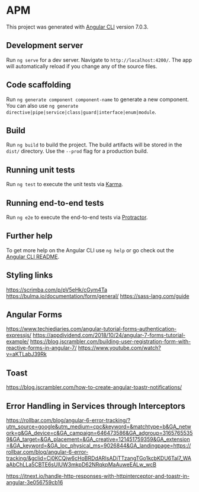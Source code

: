 # APM

This project was generated with [Angular CLI](https://github.com/angular/angular-cli) version 7.0.3.

## Development server

Run `ng serve` for a dev server. Navigate to `http://localhost:4200/`. The app will automatically reload if you change any of the source files.

## Code scaffolding

Run `ng generate component component-name` to generate a new component. You can also use `ng generate directive|pipe|service|class|guard|interface|enum|module`.

## Build

Run `ng build` to build the project. The build artifacts will be stored in the `dist/` directory. Use the `--prod` flag for a production build.

## Running unit tests

Run `ng test` to execute the unit tests via [Karma](https://karma-runner.github.io).

## Running end-to-end tests

Run `ng e2e` to execute the end-to-end tests via [Protractor](http://www.protractortest.org/).

## Further help

To get more help on the Angular CLI use `ng help` or go check out the [Angular CLI README](https://github.com/angular/angular-cli/blob/master/README.md).

## Styling links
https://scrimba.com/p/pV5eHk/cGym4Ta
https://bulma.io/documentation/form/general/
https://sass-lang.com/guide


## Angular Forms
https://www.techiediaries.com/angular-tutorial-forms-authentication-expressjs/
https://appdividend.com/2018/10/24/angular-7-forms-tutorial-example/
https://blog.jscrambler.com/building-user-registration-form-with-reactive-forms-in-angular-7/
https://www.youtube.com/watch?v=aKTLabJ39Rk

## Toast
https://blog.jscrambler.com/how-to-create-angular-toastr-notifications/

## Error Handling in Services through Interceptors
https://rollbar.com/blog/angular-6-error-tracking/?utm_source=google&utm_medium=cpc&keyword=&matchtype=b&GA_network=g&GA_device=c&GA_campaign=646473586&GA_adgroup=31657655359&GA_target=&GA_placement=&GA_creative=121451759359&GA_extension=&GA_keyword=&GA_loc_physical_ms=9026844&GA_landingpage=https://rollbar.com/blog/angular-6-error-tracking/&gclid=Cj0KCQjw6cHoBRDdARIsADiTTzangTGo1kcbKDU6Tal7_WAaAbChLLa5CBTE6sUlUW3mkpD62NRqkpMaAuweEALw_wcB

https://itnext.io/handle-http-responses-with-httpinterceptor-and-toastr-in-angular-3e056759cb16
